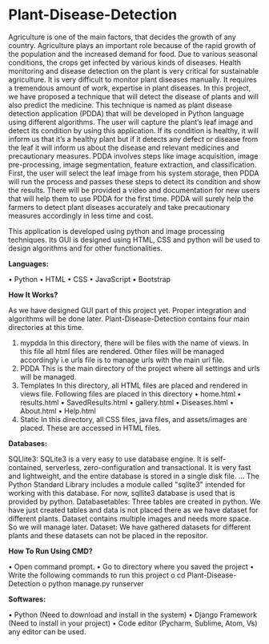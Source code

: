 # Plant-Disease-Detection
Agriculture is one of the main factors, that decides the growth of any country. Agriculture plays an important role because of the rapid growth of the population and the increased demand for food. Due to various seasonal conditions, the crops get infected by various kinds of diseases. Health monitoring and disease detection on the plant is very critical for sustainable agriculture. It is very difficult to monitor plant diseases manually. It requires a tremendous amount of work, expertise in plant diseases. In this project, we have proposed a technique that will detect the disease of plants and will also predict the medicine. This technique is named as plant disease detection application (PDDA) that will be developed in Python language using different algorithms. The user will capture the plant’s leaf image and detect its condition by using this application. If its condition is healthy, it will inform us that it’s a healthy plant but if it detects any defect or disease from the leaf it will inform us about the disease and relevant medicines and precautionary measures. PDDA involves steps like image acquisition, image pre-processing, image segmentation, feature extraction, and classification. First, the user will select the leaf image from his system storage, then PDDA will run the process and passes these steps to detect its condition and show the results.
There will be provided a video and documentation for new users that will help them to use PDDA for the first time. PDDA will surely help the farmers to detect plant diseases accurately and take precautionary measures accordingly in less time and cost.

This application is developed using python and image processing techniques. Its GUI is designed using HTML, CSS and python will be used to design algorithms and for other functionalities.

**Languages:**

•	Python
•	HTML
•	CSS
•	JavaScript
•	Bootstrap


**How It Works?**

As we have designed GUI part of this project yet. Proper integration and algorithms will be done later. 
Plant-Disease-Detection contains four main directories at this time.
1.	mypdda
In this directory, there will be files with the name of views. In this file all html files are rendered. Other files will be managed accordingly i.e urls file is to manage urls with the main url file.
2.	PDDA
This is the main directory of the project where all settings and urls will be managed.
3.	Templates
In this directory, all HTML files are placed and rendered in views file.
Following files are placed in this directory
•	home.html
•	results.html
•	SavedResults.html
•	gallery.html
•	Diseases.html
•	About.html
•	Help.html
4.	Static
In this directory, all CSS files, java files, and assets/images are placed. These are accessed in HTML files.  

**Databases:**

SQLlite3:
SQLite3 is a very easy to use database engine. It is self-contained, serverless, zero-configuration and transactional. It is very fast and lightweight, and the entire database is stored in a single disk file. ... The Python Standard Library includes a module called "sqlite3" intended for working with this database.
For now, sqllite3 database is used that is provided by python.
Databasetables:
Three tables are created in python. We have just created tables and data is not placed there as we have dataset for different plants. Dataset contains multiple images and needs more space. So we will manage later.
Dataset:
We have gathered datasets for different plants and these datasets can not be placed in the repositor.


**How To Run Using CMD?**

•	Open command prompt.
•	Go to directory where you saved the project
•	Write the following commands to run this project
o	cd Plant-Disease-Detection
o	python manage.py runserver 



**Softwares:**

•	Python (Need to download and install in the system)
•	Django Framework (Need to install in your project)
•	Code editor (Pycharm, Sublime, Atom, Vs) any editor can be used.

